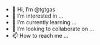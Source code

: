 - 👋 Hi, I’m @tgtgas
- 👀 I’m interested in ...
- 🌱 I’m currently learning ...
- 💞️ I’m looking to collaborate on ...
- 📫 How to reach me ...

<!---
tgtgas/tgtgas is a ✨ special ✨ repository because its `README.md` (this file) appears on your GitHub profile.
You can click the Preview link to take a look at your changes.
--->
